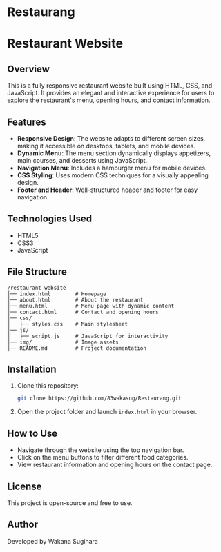 # Restaurang

# Restaurant Website

## Overview
This is a fully responsive restaurant website built using HTML, CSS, and JavaScript. It provides an elegant and interactive experience for users to explore the restaurant's menu, opening hours, and contact information.

## Features
- **Responsive Design**: The website adapts to different screen sizes, making it accessible on desktops, tablets, and mobile devices.
- **Dynamic Menu**: The menu section dynamically displays appetizers, main courses, and desserts using JavaScript.
- **Navigation Menu**: Includes a hamburger menu for mobile devices.
- **CSS Styling**: Uses modern CSS techniques for a visually appealing design.
- **Footer and Header**: Well-structured header and footer for easy navigation.

## Technologies Used
- HTML5
- CSS3
- JavaScript 

## File Structure
```
/restaurant-website
│── index.html        # Homepage
│── about.html        # About the restaurant
│── menu.html         # Menu page with dynamic content
│── contact.html      # Contact and opening hours
│── css/
│   ├── styles.css    # Main stylesheet
│── js/
│   ├── script.js     # JavaScript for interactivity
│── img/              # Image assets
│── README.md         # Project documentation
```

## Installation
1. Clone this repository:
   ```sh
   git clone https://github.com/83wakasug/Restaurang.git
   ```
2. Open the project folder and launch `index.html` in your browser.


## How to Use
- Navigate through the website using the top navigation bar.
- Click on the menu buttons to filter different food categories.
- View restaurant information and opening hours on the contact page.


## License
This project is open-source and free to use.

## Author
Developed by Wakana Sugihara


